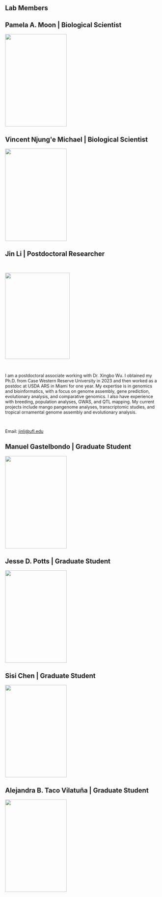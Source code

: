 ## Lab Members

## Pamela A. Moon | Biological Scientist <br>
<img src="images/.jpg" alt="" width="200" height="300" > <br>

## Vincent Njung'e Michael | Biological Scientist <br>
<img src="images/.jpg" alt="" width="200" height="300" > <br>

## Jin Li | Postdoctoral Researcher <br>

<br>

<img src="images/JinLi.jpeg" alt="" width="210" height="280" > <br>

<br>

I am a postdoctoral associate working with Dr. Xingbo Wu. I obtained my Ph.D. from Case Western Reserve University in 2023 and then worked as a postdoc at USDA ARS in Miami for one year. My expertise is in genomics and bioinformatics, with a focus on genome assembly, gene prediction, evolutionary analysis, and comparative genomics. I also have experience with breeding, population analyses, GWAS, and QTL mapping. My current projects include mango pangenome analyses, transcriptomic studies, and tropical ornamental genome assembly and evolutionary analysis. <br>

<br>

Email: jinli@ufl.edu <br>

## Manuel Gastelbondo | Graduate Student <br>
<img src="images/.jpg" alt="" width="200" height="300" > <br>

## Jesse D. Potts | Graduate Student <br>
<img src="images/.jpg" alt="" width="200" height="300" > <br>

## Sisi Chen | Graduate Student <br>
<img src="images/.jpg" alt="" width="200" height="300" > <br>

## Alejandra B. Taco Vilatuña | Graduate Student <br>
<img src="images/.jpg" alt="" width="200" height="300" > <br>
